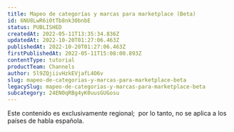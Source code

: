 ```yaml
---
title: Mapeo de categorías y marcas para marketplace (Beta)
id: 6NU8LwR6i0tTb8nk30bnbE
status: PUBLISHED
createdAt: 2022-05-11T13:35:34.836Z
updatedAt: 2022-10-20T01:27:06.463Z
publishedAt: 2022-10-20T01:27:06.463Z
firstPublishedAt: 2022-05-11T15:08:00.893Z
contentType: tutorial
productTeam: Channels
author: 5l9ZQjiivHzkEVjafL4O6v
slug: mapeo-de-categorias-y-marcas-para-marketplace-beta
legacySlug: mapeo-de-categorias-y-marcas-para-marketplace-beta
subcategory: 24EN0qRBg4yK0uusGUGosu
---
```


<div class="alert alert-warning" role="alert">Este contenido es exclusivamente regional; 
por lo tanto, no se aplica a los países de habla española.</div>
